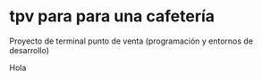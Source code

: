 # tpv para para una cafetería
Proyecto de terminal punto de venta (programación y entornos de desarrollo)

Hola
